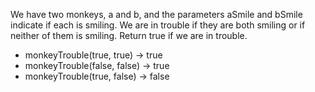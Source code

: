 

We have two monkeys, a and b, and the parameters aSmile and bSmile indicate if each is smiling. We are in trouble if they are both smiling or if neither of them is smiling. Return true if we are in trouble.


- monkeyTrouble(true, true) → true
- monkeyTrouble(false, false) → true
- monkeyTrouble(true, false) → false
